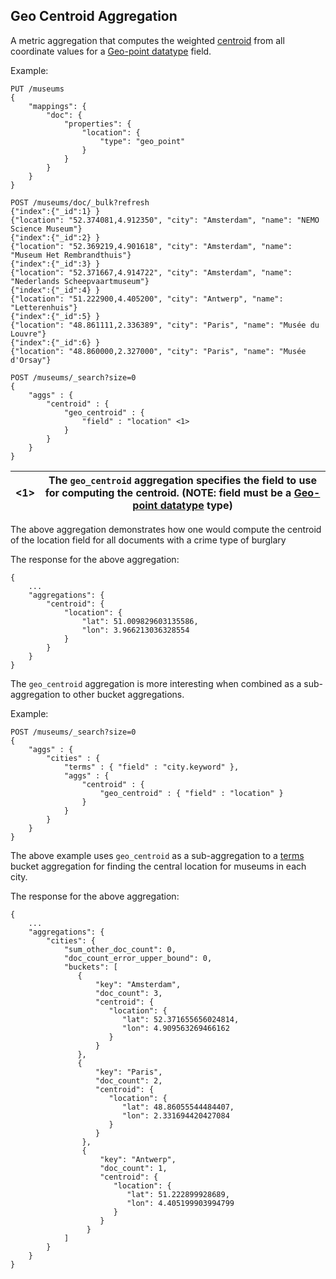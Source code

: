 ## Geo Centroid Aggregation

A metric aggregation that computes the weighted [centroid](https://en.wikipedia.org/wiki/Centroid) from all coordinate values for a [Geo-point datatype](geo-point.html) field.

Example:
    
    
    PUT /museums
    {
        "mappings": {
            "doc": {
                "properties": {
                    "location": {
                        "type": "geo_point"
                    }
                }
            }
        }
    }
    
    POST /museums/doc/_bulk?refresh
    {"index":{"_id":1} }
    {"location": "52.374081,4.912350", "city": "Amsterdam", "name": "NEMO Science Museum"}
    {"index":{"_id":2} }
    {"location": "52.369219,4.901618", "city": "Amsterdam", "name": "Museum Het Rembrandthuis"}
    {"index":{"_id":3} }
    {"location": "52.371667,4.914722", "city": "Amsterdam", "name": "Nederlands Scheepvaartmuseum"}
    {"index":{"_id":4} }
    {"location": "51.222900,4.405200", "city": "Antwerp", "name": "Letterenhuis"}
    {"index":{"_id":5} }
    {"location": "48.861111,2.336389", "city": "Paris", "name": "Musée du Louvre"}
    {"index":{"_id":6} }
    {"location": "48.860000,2.327000", "city": "Paris", "name": "Musée d'Orsay"}
    
    POST /museums/_search?size=0
    {
        "aggs" : {
            "centroid" : {
                "geo_centroid" : {
                    "field" : "location" <1>
                }
            }
        }
    }

<1>| The `geo_centroid` aggregation specifies the field to use for computing the centroid. (NOTE: field must be a [Geo-point datatype](geo-point.html) type)     
---|---  
  
The above aggregation demonstrates how one would compute the centroid of the location field for all documents with a crime type of burglary

The response for the above aggregation:
    
    
    {
        ...
        "aggregations": {
            "centroid": {
                "location": {
                    "lat": 51.009829603135586,
                    "lon": 3.966213036328554
                }
            }
        }
    }

The `geo_centroid` aggregation is more interesting when combined as a sub-aggregation to other bucket aggregations.

Example:
    
    
    POST /museums/_search?size=0
    {
        "aggs" : {
            "cities" : {
                "terms" : { "field" : "city.keyword" },
                "aggs" : {
                    "centroid" : {
                        "geo_centroid" : { "field" : "location" }
                    }
                }
            }
        }
    }

The above example uses `geo_centroid` as a sub-aggregation to a [terms](search-aggregations-bucket-terms-aggregation.html) bucket aggregation for finding the central location for museums in each city.

The response for the above aggregation:
    
    
    {
        ...
        "aggregations": {
            "cities": {
                "sum_other_doc_count": 0,
                "doc_count_error_upper_bound": 0,
                "buckets": [
                   {
                       "key": "Amsterdam",
                       "doc_count": 3,
                       "centroid": {
                          "location": {
                             "lat": 52.371655656024814,
                             "lon": 4.909563269466162
                          }
                       }
                   },
                   {
                       "key": "Paris",
                       "doc_count": 2,
                       "centroid": {
                          "location": {
                             "lat": 48.86055544484407,
                             "lon": 2.331694420427084
                          }
                       }
                    },
                    {
                        "key": "Antwerp",
                        "doc_count": 1,
                        "centroid": {
                           "location": {
                              "lat": 51.222899928689,
                              "lon": 4.405199903994799
                           }
                        }
                     }
                ]
            }
        }
    }
